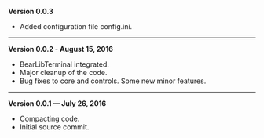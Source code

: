 ﻿

   **Version 0.0.3**

 - Added configuration file config.ini.

---


   **Version 0.0.2 - August 15, 2016**

 - BearLibTerminal integrated.
 - Major cleanup of the code.
 - Bug fixes to core and controls. Some new minor features.

---


   **Version 0.0.1 — July 26, 2016**

 - Compacting code.
 - Initial source commit.


